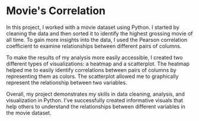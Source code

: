 # Movie's Correlation

In this project, I worked with a movie dataset using Python. I started by cleaning the data and then sorted it to identify the highest 
grossing movie of all time. To gain more insights into the data, I used the Pearson correlation coefficient to examine relationships 
between different pairs of columns.

To make the results of my analysis more easily accessible, I created two different types of visualizations: a heatmap and a scatterplot. 
The heatmap helped me to easily identify correlations between pairs of columns by representing them as colors. 
The scatterplot allowed me to graphically represent the relationship between two variables.

Overall, my project demonstrates my skills in data cleaning, analysis, and visualization in Python. 
I've successfully created informative visuals that help others to understand the relationships between different variables in the movie 
dataset.
